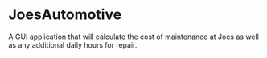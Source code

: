# JoesAutomotive
A GUI application that will calculate the cost of maintenance at Joes as well as any additional daily hours for repair.
